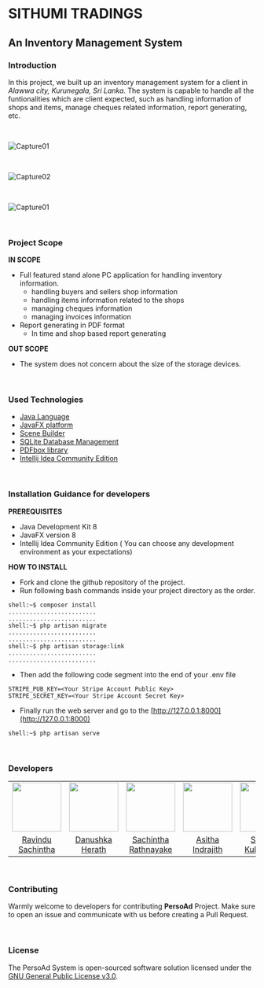 # SITHUMI TRADINGS
## An Inventory Management System

### Introduction
In this project, we built up an inventory management system for a client in *Alawwa city, Kurunegala, Sri Lanka*. The system is capable to handle all the funtionalities which are client expected, such as handling information of shops and items, manage cheques related information, report generating, etc.

<br>

![Capture01](./readme-assets/Capture01.PNG)

<br>

![Capture02](./readme-assets/Capture02.PNG)

<br>

![Capture01](./readme-assets/Capture03.PNG)

<br>

### Project Scope

**IN SCOPE**
- Full featured stand alone PC application for handling inventory information.
  - handling buyers and sellers shop information
  - handling items information related to the shops
  - managing cheques information
  - managing invoices information
- Report generating in PDF format
  - In time and shop based report generating

**OUT SCOPE**
- The system does not concern about the size of the storage devices.

<br>

### Used Technologies

- [Java Language](https://www.java.com/en/)
- [JavaFX platform](https://openjfx.io/)
- [Scene Builder](https://gluonhq.com/products/scene-builder/)
- [SQLite Database Management](https://www.sqlite.org/index.html)
- [PDFbox library](https://pdfbox.apache.org/)
- [Intellij Idea Community Edition](https://www.jetbrains.com/idea/download/#section=linux)

<br>

### Installation Guidance for developers

**PREREQUISITES**

- Java Development Kit 8
- JavaFX version 8
- Intellij Idea Community Edition ( You can choose any development environment as your expectations)

**HOW TO INSTALL**

- Fork and clone the github repository of the project.
- Run following bash commands inside your project directory as the order.

```console
shell:~$ composer install
.........................
.........................
shell:~$ php artisan migrate
.........................
.........................
shell:~$ php artisan storage:link
.........................
.........................
```

- Then add the following code segment into the end of your .env file

```
STRIPE_PUB_KEY=<Your Stripe Account Public Key>
STRIPE_SECRET_KEY=<Your Stripe Account Secret Key>
```

- Finally run the web server and go to the [http://127.0.0.1:8000](http://127.0.0.1:8000)

```console
shell:~$ php artisan serve
```

<br>

### Developers
<table>
<tr>
<td align="center"><img src="https://avatars0.githubusercontent.com/u/25032998?s=460&v=4" width=100></td>
<td align="center"><img src="https://avatars0.githubusercontent.com/u/12469768?s=400&v=4" width=100></td>
<td align="center"><img src="https://avatars0.githubusercontent.com/u/29378743?s=400&v=4" width=100></td>
<td align="center"><img src="https://avatars1.githubusercontent.com/u/25387297?s=400&v=4" width=100></td>
<td align="center"><img src="https://avatars1.githubusercontent.com/u/13849811?s=400&v=4" width=100></td>
</tr>
<tr>
<td align="center"><a href="https://github.com/RavinduSachintha">Ravindu Sachintha</a></td>
<td align="center"><a href="https://github.com/Danushka96">Danushka Herath</a></td>
<td align="center"><a href="https://github.com/Sacheerc/">Sachintha Rathnayake</a></td>
<td align="center"><a href="https://github.com/AsithaIndrajith">Asitha Indrajith</a></td>
<td align="center"><a href="https://github.com/ShehanKule">Shehan Kulathilake</a></td>
</tr>
</table>

<br>

### Contributing
Warmly welcome to developers for contributing **PersoAd** Project. Make sure to open an issue and communicate with us before 
creating a Pull Request.

<br>

### License

The PersoAd System is open-sourced software solution licensed under the [GNU General Public License v3.0](./LICENSE).

